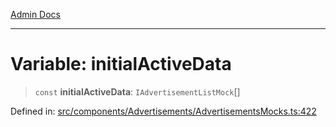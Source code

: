[Admin Docs](/)

---

# Variable: initialActiveData

> `const` **initialActiveData**: `IAdvertisementListMock`[]

Defined in: [src/components/Advertisements/AdvertisementsMocks.ts:422](https://github.com/PalisadoesFoundation/talawa-admin/blob/main/src/components/Advertisements/AdvertisementsMocks.ts#L422)
